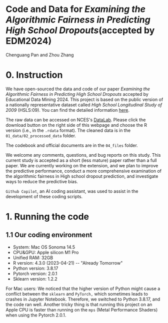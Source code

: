 # Code and Data for *Examining the Algorithmic Fairness in Predicting High School Dropouts*(accepted by EDM2024)
 Chenguang Pan and Zhou Zhang

# 0. Instruction  

We have open-sourced the data and code of our paper *Examining the Algorithmic Fairness in Predicting High School Dropouts* accepted by Educational Data Mining 2024. This project is based on the public version of a nationally representative dataset called *High School Longitudinal Study of 2009* (HSLS:09). You can find the detailed information [here](https://nces.ed.gov/surveys/hsls09/).

  
The raw data can be accessed on NCES's [DataLab](https://nces.ed.gov/datalab/onlinecodebook/session/codebook/c48ab202-0e20-4537-9fbf-96d7d37afd55). Please click the download button on the right side of this webpage and choose the R version (i.e., in the `.rdata` format). The cleaned data is in the `01_data/02_processed_data` folder.  

The codebook and official documents are in the `04_files` folder.  

We welcome any comments, questions, and bug reports on this study. This current study is accepted as a short (less mature) paper rather than a full paper. We are currently working on the extension, and we plan to improve the predictive performance, conduct a more comprehensive examination of the algorithmic fairness in High school dropout prediction, and investigate ways to reduce the predictive bias.  

`Github Copilot`, an AI coding assistant, was used to assist in the development of these coding scripts.

# 1. Running the code  

## 1.1 Our coding environment  
- System: Mac OS Sonoma 14.5
- CPU&GPU: Apple silicon M1 Pro
- Unified RAM: 32GB
- R version: 4.3.0 (2023-04-21) -- "Already Tomorrow"
- Python version: 3.8.17
- Pytorch version: 2.0.1
- Sklearn version: 1.2.2

For Mac users: We noticed that the higher version of Python might cause a conflict between the `sklearn` and `PyTorch,` which sometimes leads to crashes in Jupyter Notebook. Therefore, we switched to Python 3.8.17, and the code ran well. Another tricky thing is that running this project on an Apple CPU is faster than running on the `mps` (Metal Performance Shaders) when using the Pytorch 2.0.1. 


